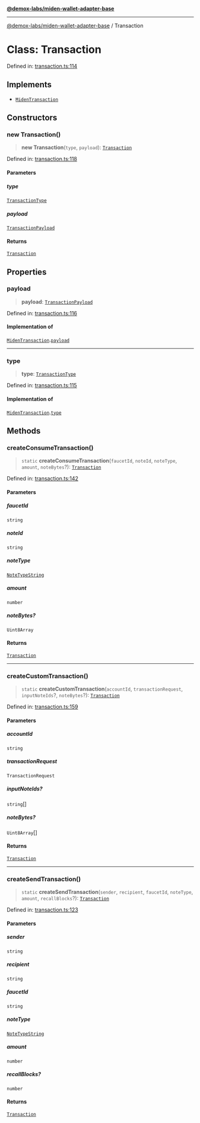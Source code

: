 [**@demox-labs/miden-wallet-adapter-base**](../README.md)

***

[@demox-labs/miden-wallet-adapter-base](../globals.md) / Transaction

# Class: Transaction

Defined in: [transaction.ts:114](https://github.com/demox-labs/miden-wallet-adapter/blob/1ef8b04773cb8b7272bbf6a4eb810ab074d47de8/packages/core/base/transaction.ts#L114)

## Implements

- [`MidenTransaction`](../interfaces/MidenTransaction.md)

## Constructors

### new Transaction()

> **new Transaction**(`type`, `payload`): [`Transaction`](Transaction.md)

Defined in: [transaction.ts:118](https://github.com/demox-labs/miden-wallet-adapter/blob/1ef8b04773cb8b7272bbf6a4eb810ab074d47de8/packages/core/base/transaction.ts#L118)

#### Parameters

##### type

[`TransactionType`](../enumerations/TransactionType.md)

##### payload

[`TransactionPayload`](../type-aliases/TransactionPayload.md)

#### Returns

[`Transaction`](Transaction.md)

## Properties

### payload

> **payload**: [`TransactionPayload`](../type-aliases/TransactionPayload.md)

Defined in: [transaction.ts:116](https://github.com/demox-labs/miden-wallet-adapter/blob/1ef8b04773cb8b7272bbf6a4eb810ab074d47de8/packages/core/base/transaction.ts#L116)

#### Implementation of

[`MidenTransaction`](../interfaces/MidenTransaction.md).[`payload`](../interfaces/MidenTransaction.md#payload)

***

### type

> **type**: [`TransactionType`](../enumerations/TransactionType.md)

Defined in: [transaction.ts:115](https://github.com/demox-labs/miden-wallet-adapter/blob/1ef8b04773cb8b7272bbf6a4eb810ab074d47de8/packages/core/base/transaction.ts#L115)

#### Implementation of

[`MidenTransaction`](../interfaces/MidenTransaction.md).[`type`](../interfaces/MidenTransaction.md#type)

## Methods

### createConsumeTransaction()

> `static` **createConsumeTransaction**(`faucetId`, `noteId`, `noteType`, `amount`, `noteBytes`?): [`Transaction`](Transaction.md)

Defined in: [transaction.ts:142](https://github.com/demox-labs/miden-wallet-adapter/blob/1ef8b04773cb8b7272bbf6a4eb810ab074d47de8/packages/core/base/transaction.ts#L142)

#### Parameters

##### faucetId

`string`

##### noteId

`string`

##### noteType

[`NoteTypeString`](../type-aliases/NoteTypeString.md)

##### amount

`number`

##### noteBytes?

`Uint8Array`

#### Returns

[`Transaction`](Transaction.md)

***

### createCustomTransaction()

> `static` **createCustomTransaction**(`accountId`, `transactionRequest`, `inputNoteIds`?, `noteBytes`?): [`Transaction`](Transaction.md)

Defined in: [transaction.ts:159](https://github.com/demox-labs/miden-wallet-adapter/blob/1ef8b04773cb8b7272bbf6a4eb810ab074d47de8/packages/core/base/transaction.ts#L159)

#### Parameters

##### accountId

`string`

##### transactionRequest

`TransactionRequest`

##### inputNoteIds?

`string`[]

##### noteBytes?

`Uint8Array`[]

#### Returns

[`Transaction`](Transaction.md)

***

### createSendTransaction()

> `static` **createSendTransaction**(`sender`, `recipient`, `faucetId`, `noteType`, `amount`, `recallBlocks`?): [`Transaction`](Transaction.md)

Defined in: [transaction.ts:123](https://github.com/demox-labs/miden-wallet-adapter/blob/1ef8b04773cb8b7272bbf6a4eb810ab074d47de8/packages/core/base/transaction.ts#L123)

#### Parameters

##### sender

`string`

##### recipient

`string`

##### faucetId

`string`

##### noteType

[`NoteTypeString`](../type-aliases/NoteTypeString.md)

##### amount

`number`

##### recallBlocks?

`number`

#### Returns

[`Transaction`](Transaction.md)
